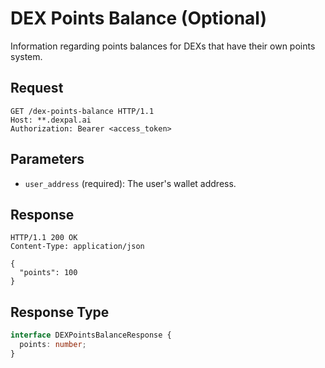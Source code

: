 # DEX Points Balance (Optional)

Information regarding points balances for DEXs that have their own points system.

## Request

```http
GET /dex-points-balance HTTP/1.1
Host: **.dexpal.ai
Authorization: Bearer <access_token>
```

## Parameters

- `user_address` (required): The user's wallet address.

## Response

```http
HTTP/1.1 200 OK
Content-Type: application/json

{
  "points": 100
}
```

## Response Type

```ts
interface DEXPointsBalanceResponse {
  points: number;
}
```
